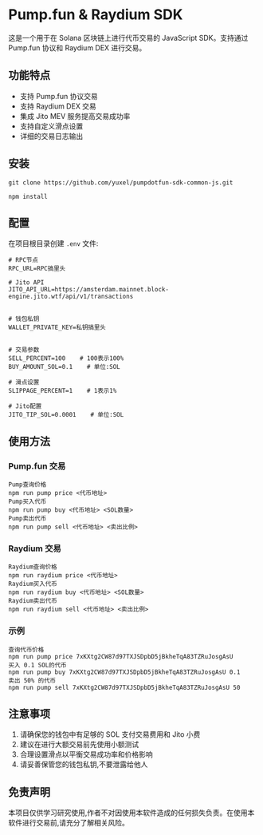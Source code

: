 # Pump.fun & Raydium SDK

这是一个用于在 Solana 区块链上进行代币交易的 JavaScript SDK。支持通过 Pump.fun 协议和 Raydium DEX 进行交易。

## 功能特点

- 支持 Pump.fun 协议交易
- 支持 Raydium DEX 交易
- 集成 Jito MEV 服务提高交易成功率
- 支持自定义滑点设置
- 详细的交易日志输出

## 安装
```
git clone https://github.com/yuxel/pumpdotfun-sdk-common-js.git
```
```
npm install
```

## 配置
在项目根目录创建 `.env` 文件:
```
# RPC节点
RPC_URL=RPC搞里头

# Jito API
JITO_API_URL=https://amsterdam.mainnet.block-engine.jito.wtf/api/v1/transactions


# 钱包私钥
WALLET_PRIVATE_KEY=私钥搞里头


# 交易参数
SELL_PERCENT=100    # 100表示100%
BUY_AMOUNT_SOL=0.1    # 单位:SOL

# 滑点设置
SLIPPAGE_PERCENT=1    # 1表示1%

# Jito配置
JITO_TIP_SOL=0.0001    # 单位:SOL
```

## 使用方法
### Pump.fun 交易
```
Pump查询价格
npm run pump price <代币地址>
Pump买入代币
npm run pump buy <代币地址> <SOL数量>
Pump卖出代币
npm run pump sell <代币地址> <卖出比例>
```
### Raydium 交易
```
Raydium查询价格
npm run raydium price <代币地址>
Raydium买入代币
npm run raydium buy <代币地址> <SOL数量>
Raydium卖出代币
npm run raydium sell <代币地址> <卖出比例>
```

### 示例
```
查询代币价格
npm run pump price 7xKXtg2CW87d97TXJSDpbD5jBkheTqA83TZRuJosgAsU
买入 0.1 SOL的代币
npm run pump buy 7xKXtg2CW87d97TXJSDpbD5jBkheTqA83TZRuJosgAsU 0.1
卖出 50% 的代币
npm run pump sell 7xKXtg2CW87d97TXJSDpbD5jBkheTqA83TZRuJosgAsU 50
```

## 注意事项

1. 请确保您的钱包中有足够的 SOL 支付交易费用和 Jito 小费
2. 建议在进行大额交易前先使用小额测试
3. 合理设置滑点以平衡交易成功率和价格影响
4. 请妥善保管您的钱包私钥,不要泄露给他人

## 免责声明

本项目仅供学习研究使用,作者不对因使用本软件造成的任何损失负责。在使用本软件进行交易前,请充分了解相关风险。